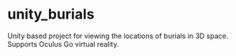 # unity_burials
Unity based project for viewing the locations of burials in 3D space. Supports Oculus Go virtual reality.
